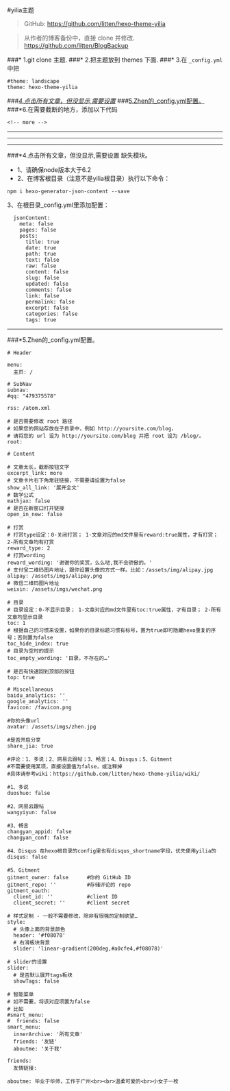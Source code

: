 #yilia主题

>GitHub: https://github.com/litten/hexo-theme-yilia

>从作者的博客备份中，直接 clone 并修改.
>https://github.com/litten/BlogBackup

###* 1.git clone 主题.
###* 2.把主题放到 themes 下面.
###* 3.在 ```_config.yml``` 中把
```
#theme: landscape
theme: hexo-theme-yilia
```


###*[4.点击所有文章，但没显示,需要设置](#error_all_article)
###*[5.Zhen的_config.yml配置。](#theme_config)
###*6.在需要截断的地方，添加以下代码
```
<!-- more -->
```


***
***
***

###*4.点击所有文章，但没显示,需要设置<a name="error_all_article"/>
缺失模块。

* 1、请确保node版本大于6.2
* 2、在博客根目录（注意不是yilia根目录）执行以下命令：

```
npm i hexo-generator-json-content --save
```

3、在根目录_config.yml里添加配置：

```
  jsonContent:
    meta: false
    pages: false
    posts:
      title: true
      date: true
      path: true
      text: false
      raw: false
      content: false
      slug: false
      updated: false
      comments: false
      link: false
      permalink: false
      excerpt: false
      categories: false
      tags: true
```
***

###*5.Zhen的_config.yml配置。<a name="theme_config"/>

```
# Header

menu:
  主页: /

# SubNav
subnav:
#qq: "479375578"

rss: /atom.xml

# 是否需要修改 root 路径
# 如果您的网站存放在子目录中，例如 http://yoursite.com/blog，
# 请将您的 url 设为 http://yoursite.com/blog 并把 root 设为 /blog/。
root: 

# Content

# 文章太长，截断按钮文字
excerpt_link: more
# 文章卡片右下角常驻链接，不需要请设置为false
show_all_link: '展开全文'
# 数学公式
mathjax: false
# 是否在新窗口打开链接
open_in_new: false

# 打赏
# 打赏type设定：0-关闭打赏； 1-文章对应的md文件里有reward:true属性，才有打赏； 2-所有文章均有打赏
reward_type: 2
# 打赏wording
reward_wording: '谢谢你的奖赏，么么哒,我不会骄傲的。'
# 支付宝二维码图片地址，跟你设置头像的方式一样。比如：/assets/img/alipay.jpg
alipay: /assets/imgs/alipay.png
# 微信二维码图片地址
weixin: /assets/imgs/wechat.png

# 目录
# 目录设定：0-不显示目录； 1-文章对应的md文件里有toc:true属性，才有目录； 2-所有文章均显示目录
toc: 1
# 根据自己的习惯来设置，如果你的目录标题习惯有标号，置为true即可隐藏hexo重复的序号；否则置为false
toc_hide_index: true
# 目录为空时的提示
toc_empty_wording: '目录，不存在的…'

# 是否有快速回到顶部的按钮
top: true

# Miscellaneous
baidu_analytics: ''
google_analytics: ''
favicon: /favicon.png

#你的头像url
avatar: /assets/imgs/zhen.jpg

#是否开启分享
share_jia: true

#评论：1、多说；2、网易云跟帖；3、畅言；4、Disqus；5、Gitment
#不需要使用某项，直接设置值为false，或注释掉
#具体请参考wiki：https://github.com/litten/hexo-theme-yilia/wiki/

#1、多说
duoshuo: false

#2、网易云跟帖
wangyiyun: false

#3、畅言
changyan_appid: false
changyan_conf: false

#4、Disqus 在hexo根目录的config里也有disqus_shortname字段，优先使用yilia的
disqus: false

#5、Gitment
gitment_owner: false      #你的 GitHub ID
gitment_repo: ''          #存储评论的 repo
gitment_oauth:
  client_id: ''           #client ID
  client_secret: ''       #client secret

# 样式定制 - 一般不需要修改，除非有很强的定制欲望…
style:
  # 头像上面的背景颜色
  header: '#f08078'
  # 右滑板块背景
  slider: 'linear-gradient(200deg,#a0cfe4,#f08078)'

# slider的设置
slider:
  # 是否默认展开tags板块
  showTags: false

# 智能菜单
# 如不需要，将该对应项置为false
# 比如
#smart_menu:
#  friends: false
smart_menu:
  innerArchive: '所有文章'
  friends: '友链'
  aboutme: '关于我'

friends:
  友情链接:

aboutme: 毕业于华师，工作于广州<br><br>温柔可爱的<br>小女子一枚


```


